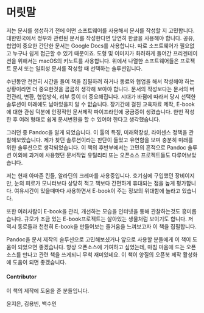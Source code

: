 
# 머릿말
저는 문서를 생성하기 전에 어떤 소프트웨어를 사용해서 문서를 작성할 지 고민합니다.
대한민국에서 정부와 관련된 문서를 작성한다면 당연히 한글을 사용해야 합니다.
공유, 협업이 중요한 간단한 문서는 Google Docs를 사용합니다.
따로 소프트웨어가 필요없고 누구나 쉽게 접근할 수 있기 때문이죠.
도형 및 이미지가 화려하게 들어간 프리젠테이션을 위해서는 macOS의 키노트를 사용합니다.
위에서 나열한 소프트웨어들은 프로젝트 문서 또는 일회성 문서를
작성할 때 선택하는 솔루션입니다.

수년동안 천천히 시간을 들여 책을 집필하려 하거나
동료와 협업을 해서 작성해야 하는 상황이라면 더 중요한것을 곰곰히 생각해 보아야 합니다.
문서의 작성보다는 문서의 버전관리, 변환, 협업방식, 리뷰 등이 더 중요해집니다.
시대가 바뀜에 따라서 당시 선택한 솔루션이 미래에도 남아있을지 알 수 없습니다.
장기간에 걸친 교육자료 제작, E-book에 대한 관심 덕분에
안정적인 문서제작 파이프라인에 궁금증이 생겼습니다.
한번 작성한 후 여러 형태로 쉽게 문서변환을 할 수 있어야 한다고 생각했습니다.

그러던 중 Pandoc을 알게 되었습니다.
이 툴의 특징, 미래확장성, 라이센스 정책을 관찰해보았습니다.
제가 찾던 솔루션이라는 판단이 들었고 유연함을 보며
충분히 미래를 위한 솔루션으로 생각되었습니다.
이 책의 후반부에서는 고민의 흔적으로 Pandoc 솔루션 이외에 과거에 사용했던
문서작업 유틸리티 또는 오픈소스 프로젝트들도 다루어보았습니다.

저는 현재 아마존 킨들, 알라딘의 크레마를 사용중입니다.
호기심에 구입했던 장비이지만, 눈의 피로가 모니터보다 상당히 적고
책보다 간편하게 휴대되는 점을 높게 평가합니다.
여유시간이 있을때마다 사용하면서 E-book이 주는 정보의 위대함에 놀라고 있습니다.

또한 여러사람이 E-book을 관리, 개선하는 모습을 인터넷을 통해 관찰하는것도 흥미롭습니다.
규모가 조금 있는 E-book프로젝트는 살아있는 생물처럼 보이기도 합니다.
저 역시 동료들과 천천히 E-book을 만들어보는 즐거움을 느껴보고자 이 책을 집필합니다.

Pandoc을 문서 제작의 솔루션으로 고민해보셨거나
앞으로 사용할 분들에게 이 책이 도움이 되었으면 좋겠습니다.
항상 오픈소스에 기여하고 싶었는데, 마침 마음에 드는 오픈소스를 만나고 관련 책을 쓰게되니 무척 재미있네요.
이 책이 양질의 오픈북 제작 활성화에 도움이 되면 좋겠습니다.

#### Contributor
이 책의 제작에 도움을 준 분들입니다.

윤지은, 김용빈, 백수인
